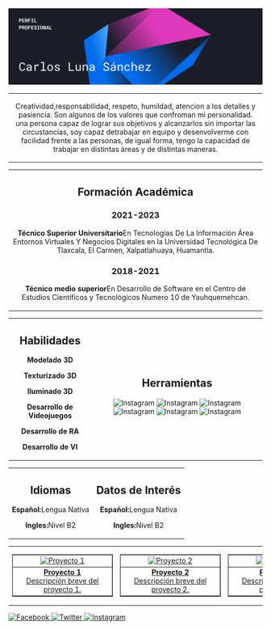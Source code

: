 <img src="https://github.com/C4rlosLuna/C4rlosLuna/blob/main/ban.png" alt="Facebook" >



 <table style="width: 100%;">
        <tr>
           <td style="text-align: center;">
                <p>Creatividad,responsabilidad, respeto, humildad, atencion a los detalles y pasiencia. Son algunos de los valores que confroman mi personalidad. una persona capaz de lograr sus objetivos y alcanzarlos sin importar las circustancias, soy capaz detrabajar 
                   en equipo y desenvolverme con facilidad frente a las personas, de igual forma, tengo la capacidad de trabajar en distintas áreas y de distintas maneras.</p>
            </td>
        </tr>
    </table> 
    <table style="width: 100%;">
        <tr>
           <td style="text-align: center;">
                <h2>Formación Académica</h2>   
                <h3>2021-2023</h3>
                <p><b>Técnico Superior Universitario</b>En Tecnologías De La Información Área Entornos Virtuales Y Negocios Digitales en la Universidad Tecnológica De Tlaxcala, El Carmen, Xalpatlahuaya, Huamantla.</p>
                <h3>2018-2021</h3>
                <p><b>Técnico medio superior</b>En Desarrollo de Software en el Centro de Estudios Científicos y Tecnológicos Numero 10 de Yauhquemehcan.</p>
            </td>
        </tr>
    </table>
    
  <table style="width: 100%;">
        <tr>
           <td style="text-align: center;">
                <h2>Habilidades</h2>   
                <p><b>Modelado 3D</b></p>
                <p><b>Texturizado 3D</b></p>
                <p><b>Iluminado 3D</b></p>
                <p><b>Desarrollo de Videojuegos</b></p>
                <p><b>Desarrollo de RA</b></p>
                <p><b>Desarrollo de VI</b></p>
            </td>
            <td style="text-align: center;">
                <h2>Herramientas</h2>   
                 <img src="ruta/a/icono-instagram.png" alt="Instagram" style="width: 40px; height: 40px;">
                 <img src="ruta/a/icono-instagram.png" alt="Instagram" style="width: 40px; height: 40px;">
                 <img src="ruta/a/icono-instagram.png" alt="Instagram" style="width: 40px; height: 40px;">
                 <img src="ruta/a/icono-instagram.png" alt="Instagram" style="width: 40px; height: 40px;">
                 <img src="ruta/a/icono-instagram.png" alt="Instagram" style="width: 40px; height: 40px;">
                 <img src="ruta/a/icono-instagram.png" alt="Instagram" style="width: 40px; height: 40px;">
                
</td>
</tr>
</table>

<table style="width: 100%;">
        <tr>
           <td style="text-align: center;">
                <h2>Idiomas</h2>   
                <p><b>Español:</b>Lengua Nativa</p>
                <p><b>Ingles:</b>Nivel B2</p>
            </td>
           <td style="text-align: center;">
                <h2>Datos de Interés </h2>   
                <p><b>Español:</b>Lengua Nativa</p>
                <p><b>Ingles:</b>Nivel B2</p>
            </td>
        </tr>
</table>

<table>
        <tr>
            <td>
                <a href="https://github.com/usuario/proyecto1" target="_blank">
                    <table border="1" cellpadding="10" style="width: 200px; text-align: center;">
                        <tr>
                            <td>
                                <img src="ruta/a/imagen1.jpg" alt="Proyecto 1" style="width: 100%; height: auto;">
                            </td>
                        </tr>
                        <tr>
                            <td>
                                <strong>Proyecto 1</strong>
                                <br>
                                Descripción breve del proyecto 1.
                            </td>
                        </tr>
                    </table>
                </a>
            </td>
            <td>
                <a href="https://github.com/usuario/proyecto2" target="_blank">
                    <table border="1" cellpadding="10" style="width: 200px; text-align: center;">
                        <tr>
                            <td>
                                <img src="ruta/a/imagen2.jpg" alt="Proyecto 2" style="width: 100%; height: auto;">
                            </td>
                        </tr>
                        <tr>
                            <td>
                                <strong>Proyecto 2</strong>
                                <br>
                                Descripción breve del proyecto 2.
                            </td>
                        </tr>
                    </table>
                </a>
            </td>
            <td>
                <a href="https://github.com/usuario/proyecto3" target="_blank">
                    <table border="1" cellpadding="10" style="width: 200px; text-align: center;">
                        <tr>
                            <td>
                                <img src="ruta/a/imagen3.jpg" alt="Proyecto 3" style="width: 100%; height: auto;">
                            </td>
                        </tr>
                        <tr>
                            <td>
                                <strong>Proyecto 3</strong>
                                <br>
                                Descripción breve del proyecto 3.
                            </td>
                        </tr>
                    </table>
                </a>
            </td>
        </tr>
    </table>
<a href="https://www.facebook.com" target="_blank">
        <img src="ruta/a/icono-facebook.png" alt="Facebook" style="width: 40px; height: 40px;">
    </a>
    <a href="https://www.twitter.com" target="_blank">
        <img src="ruta/a/icono-twitter.png" alt="Twitter" style="width: 40px; height: 40px;">
    </a>
    <a href="https://www.instagram.com" target="_blank">
        <img src="ruta/a/icono-instagram.png" alt="Instagram" style="width: 40px; height: 40px;">
  </a>
